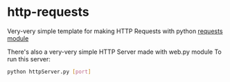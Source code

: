 http-requests
=========

Very-very simple template for making HTTP Requests with python [requests module]

There's also a very-very simple HTTP Server made with web.py module To run this server:
```sh
python httpServer.py [port]
```

[requests module]:http://docs.python-requests.org/en/latest/
[web.py]:http://webpy.org/
